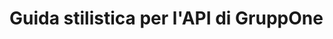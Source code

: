 # Guida stilistica per l'API di GruppOne

<!-- TODO write this docs file! -->

<!-- i parametri nel path se sono condivisi tra tutte le operazioni(i.e. put, get, delete ecc.) di un endpoint VANNO
MESSI subito dopo l'endpoint ->

<!-- specificare la description in un response 200 è utile, specificarla in qualsiasi altro response è ESSENZIALE -->
<!-- all operationIds should start with a lowercase letter -->
<!-- all operationIds should start with a verb: createNewUser OK, newUser BAD -->
<!-- if a single endpoint has more operation (i.e. get, put, delete exc.), you MUST place it first>
